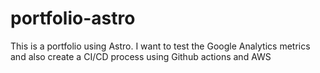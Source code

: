 # portfolio-astro
This is a portfolio using Astro. I want to test the Google Analytics metrics and also create a CI/CD process using Github actions and AWS
